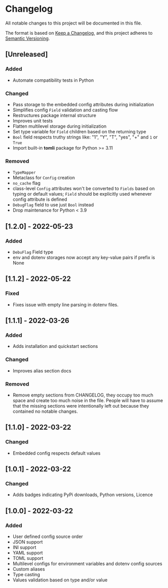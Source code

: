 # Changelog

All notable changes to this project will be documented in this file.

The format is based on [Keep a Changelog](https://keepachangelog.com/en/1.1.0/),
and this project adheres to [Semantic Versioning](https://semver.org/spec/v2.0.0.html).

## [Unreleased]

### Added

- Automate compatibility tests in Python

### Changed

- Pass storage to the embedded config attributes during initialization
- Simplifies config `Field` validation and casting flow
- Restructures package internal structure
- Improves unit tests
- Flatten multilevel storage during initialization
- Set type variable for `Field` children based on the returning type
- `Bool` field respects truthy strings like: "1", "Y", "T", "yes", "+" and `1` or `True`
- Import built-in **tomli** package for Python >= 3.11

### Removed

- `TypeMapper`
- Metaclass for `Config` creation
- `no_cache` flag
- class-level `Config` attributes won't be converted to `Fields` based on typing or default values;
  `Field` should be explicitly used whenever config attribute is defined
- `DebugFlag` field to use just `Bool` instead
- Drop maintenance for Python < 3.9

## [1.2.0] - 2022-05-23

### Added

- `DebuFlag` Field type
- env and dotenv storages now accept any key-value pairs if prefix is None

## [1.1.2] - 2022-05-22

### Fixed

- Fixes issue with empty line parsing in dotenv files.

## [1.1.1] - 2022-03-26

### Added

- Adds installation and quickstart sections

### Changed

- Improves alias section docs

### Removed

- Remove empty sections from CHANGELOG, they occupy too much space and
create too much noise in the file. People will have to assume that the
missing sections were intentionally left out because they contained no
notable changes.

## [1.1.0] - 2022-03-22

### Changed

- Embedded config respects default values

## [1.0.1] - 2022-03-22

### Changed

- Adds badges indicating PyPi downloads, Python versions, Licence

## [1.0.0] - 2022-03-22

### Added

- User defined config source order
- JSON support 
- INI support 
- YAML support 
- TOML support 
- Multilevel configs for environment variables and dotenv config sources
- Custom aliases 
- Type casting 
- Values validation based on type and/or value
